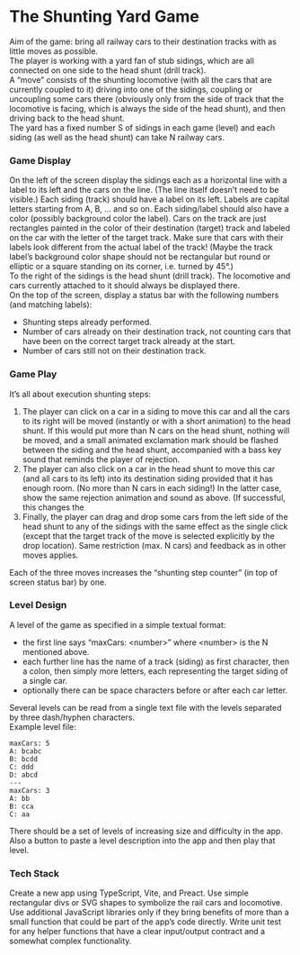 # **The Shunting Yard Game**

Aim of the game: bring all railway cars to their destination tracks with as little moves as possible.  
The player is working with a yard fan of stub sidings, which are all connected on one side to the head shunt (drill track).  
A “move” consists of the shunting locomotive (with all the cars that are currently coupled to it) driving into one of the sidings, coupling or uncoupling some cars there (obviously only from the side of track that the locomotive is facing, which is always the side of the head shunt), and then driving back to the head shunt.  
The yard has a fixed number S of sidings in each game (level) and each siding (as well as the head shunt) can take N railway cars.

### **Game Display**

On the left of the screen display the sidings each as a horizontal line with a label to its left and the cars on the line. (The line itself doesn’t need to be visible.) Each siding (track) should have a label on its left. Labels are capital letters starting from A, B, … and so on. Each siding/label should also have a color (possibly background color the label). Cars on the track are just rectangles painted in the color of their destination (target) track and labeled on the car with the letter of the target track. Make sure that cars with their labels look different from the actual label of the track\! (Maybe the track label’s background color shape should not be rectangular but round or elliptic or a square standing on its corner, i.e. turned by 45°.)  
To the right of the sidings is the head shunt (drill track). The locomotive and cars currently attached to it should always be displayed there.  
On the top of the screen, display a status bar with the following numbers (and matching labels):

* Shunting steps already performed.  
* Number of cars already on their destination track, not counting cars that have been on the correct target track already at the start.  
* Number of cars still not on their destination track.

### **Game Play**

It’s all about execution shunting steps:

1. The player can click on a car in a siding to move this car and all the cars to its right will be moved (instantly or with a short animation) to the head shunt. If this would put more than N cars on the head shunt, nothing will be moved, and a small animated exclamation mark should be flashed between the siding and the head shunt, accompanied with a bass key sound that reminds the player of rejection.  
2. The player can also click on a car in the head shunt to move this car (and all cars to its left) into its destination siding provided that it has enough room. (No more than N cars in each siding\!) In the latter case, show the same rejection animation and sound as above. (If successful, this changes the   
3. Finally, the player can drag and drop some cars from the left side of the head shunt to any of the sidings with the same effect as the single click (except that the target track of the move is selected explicitly by the drop location). Same restriction (max. N cars) and feedback as in other moves applies.

Each of the three moves increases the “shunting step counter” (in top of screen status bar) by one.

### **Level Design**

A level of the game as specified in a simple textual format:

* the first line says “maxCars: \<number\>” where \<number\> is the N mentioned above.  
* each further line has the name of a track (siding) as first character, then a colon, then simply more letters, each representing the target siding of a single car.  
* optionally there can be space characters before or after each car letter.

Several levels can be read from a single text file with the levels separated by three dash/hyphen characters.  
Example level file:  

	maxCars: 5  
	A: bcabc  
	B: bcdd  
	C: ddd  
	D: abcd  
	---  
	maxCars: 3  
	A: bb  
	B: cca  
	C: aa  

There should be a set of levels of increasing size and difficulty in the app. Also a button to paste a level description into the app and then play that level.

### **Tech Stack**

Create a new app using TypeScript, Vite, and Preact. Use simple rectangular divs or SVG shapes to symbolize the rail cars and locomotive. Use additional JavaScript libraries only if they bring benefits of more than a small function that could be part of the app’s code directly. Write unit test for any helper functions that have a clear input/output contract and a somewhat complex functionality.